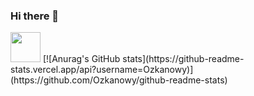 ### Hi there 👋
<img src="https://hatscripts.github.io/circle-flags/flags/ussr.svg" width="48">
[![Anurag's GitHub stats](https://github-readme-stats.vercel.app/api?username=Ozkanowy)](https://github.com/Ozkanowy/github-readme-stats)




<!--
**Ozkanowy/Ozkanowy** is a ✨ _special_ ✨ repository because its `README.md` (this file) appears on your GitHub profile.

Here are some ideas to get you started:

- 🔭 I’m currently working on ...
- 🌱 I’m currently learning ...
- 👯 I’m looking to collaborate on ...
- 🤔 I’m looking for help with ...
- 💬 Ask me about ...
- 📫 How to reach me: ...
- 😄 Pronouns: ...
- ⚡ Fun fact: ...
-->

